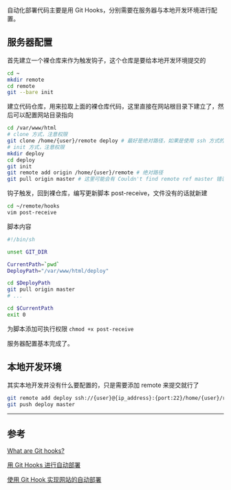 自动化部署代码主要是用 Git Hooks，分别需要在服务器与本地开发环境进行配置。

## 服务器配置

首先建立一个裸仓库来作为触发钩子，这个仓库是要给本地开发环境提交的


```bash
cd ~
mkdir remote
cd remote
git --bare init
```

建立代码仓库，用来拉取上面的裸仓库代码，这里直接在网站根目录下建立了，然后可以配置网站目录指向

```bash
cd /var/www/html
# clone 方式，注意权限
git clone /home/{user}/remote deploy # 最好是绝对路径，如果是使用 ssh 方式的话，会要求输入密码等，这里直接使用路径了
# init 方式，注意权限
mkdir deploy
cd deploy
git init
git remote add origin /home/{user}/remote # 绝对路径
git pull origin master # 这里可能会有 Couldn't find remote ref master 错误，因为在初始化裸仓库的时候没有设置分支，可以先提交代码再拉取
```

钩子触发，回到裸仓库，编写更新脚本 post-receive，文件没有的话就新建

```bash
cd ~/remote/hooks
vim post-receive
```

脚本内容

```bash
#!/bin/sh

unset GIT_DIR

CurrentPath=`pwd`
DeployPath="/var/www/html/deploy"

cd $DeployPath
git pull origin master
# ...

cd $CurrentPath
exit 0
```

为脚本添加可执行权限 `chmod +x post-receive`

服务器配置基本完成了。

## 本地开发环境

其实本地开发并没有什么要配置的，只是需要添加 remote 来提交就行了

```bash
git remote add deploy ssh://{user}@{ip_address}:{port:22}/home/{user}/remote # 如果有 ssh 验证的话，yes 就行，注意裸仓库路径
git push deploy master
```

---

## 参考

[What are Git hooks?](http://githooks.com/)

[用 Git Hooks 进行自动部署](https://segmentfault.com/a/1190000003836345)

[使用 Git Hook 实现网站的自动部署](http://blog.haohtml.com/archives/16362)